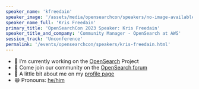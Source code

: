 ```yaml
---
speaker_name: 'kfreedain'
speaker_image: '/assets/media/opensearchcon/speakers/no-image-available.svg'
speaker_name_full: 'Kris Freedain'
primary_title: 'OpenSearchCon 2023 Speaker: Kris Freedain'
speaker_title_and_company: 'Community Manager - OpenSearch at AWS'
session_track: 'Unconference'
permalink: '/events/opensearchcon/speakers/kris-freedain.html'
---
```


- 🔭 I’m currently working on the [OpenSearch](https://opensearch.org/) Project
- 👯 Come join our community on the [OpenSearch forum](https://forum.opensearch.org/)
- :link: A little bit about me on my [profile page](https://krisfreedain.github.io/)
- 😄 Pronouns: [he/him](http://my.pronoun.is/he)
